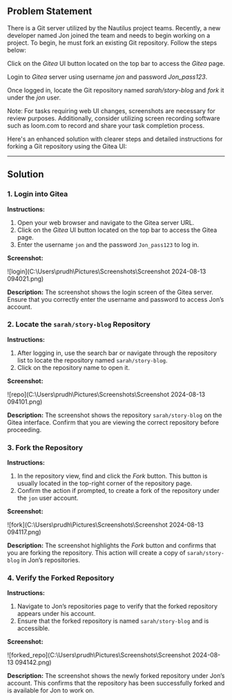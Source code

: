 ## Problem Statement

There is a Git server utilized by the Nautilus project teams. Recently, a new developer named Jon joined the team and needs to begin working on a project. To begin, he must fork an existing Git repository. Follow the steps below:

Click on the _Gitea_ UI button located on the top bar to access the _Gitea_ page.

Login to _Gitea_ server using username _jon_ and password _Jon_pass123_.

Once logged in, locate the Git repository named _sarah/story-blog_ and _fork_ it under the _jon_ user.

Note: For tasks requiring web UI changes, screenshots are necessary for review purposes. Additionally, consider utilizing screen recording software such as loom.com to record and share your task completion process.

Here's an enhanced solution with clearer steps and detailed instructions for forking a Git repository using the Gitea UI:

---

## Solution

### 1. Login into Gitea

**Instructions:**

1. Open your web browser and navigate to the Gitea server URL.
2. Click on the _Gitea_ UI button located on the top bar to access the Gitea page.
3. Enter the username `jon` and the password `Jon_pass123` to log in.

**Screenshot:**

![login](C:\Users\prudh\Pictures\Screenshots\Screenshot 2024-08-13 094021.png)

**Description:**
The screenshot shows the login screen of the Gitea server. Ensure that you correctly enter the username and password to access Jon’s account.

### 2. Locate the `sarah/story-blog` Repository

**Instructions:**

1. After logging in, use the search bar or navigate through the repository list to locate the repository named `sarah/story-blog`.
2. Click on the repository name to open it.

**Screenshot:**

![repo](C:\Users\prudh\Pictures\Screenshots\Screenshot 2024-08-13 094101.png)

**Description:**
The screenshot shows the repository `sarah/story-blog` on the Gitea interface. Confirm that you are viewing the correct repository before proceeding.

### 3. Fork the Repository

**Instructions:**

1. In the repository view, find and click the _Fork_ button. This button is usually located in the top-right corner of the repository page.
2. Confirm the action if prompted, to create a fork of the repository under the `jon` user account.

**Screenshot:**

![fork](C:\Users\prudh\Pictures\Screenshots\Screenshot 2024-08-13 094117.png)

**Description:**
The screenshot highlights the _Fork_ button and confirms that you are forking the repository. This action will create a copy of `sarah/story-blog` in Jon’s repositories.

### 4. Verify the Forked Repository

**Instructions:**

1. Navigate to Jon’s repositories page to verify that the forked repository appears under his account.
2. Ensure that the forked repository is named `sarah/story-blog` and is accessible.

**Screenshot:**

![forked_repo](C:\Users\prudh\Pictures\Screenshots\Screenshot 2024-08-13 094142.png)

**Description:**
The screenshot shows the newly forked repository under Jon’s account. This confirms that the repository has been successfully forked and is available for Jon to work on.
